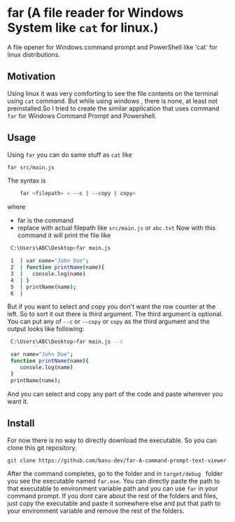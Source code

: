 # far (A file reader for Windows System like `cat` for linux.)
A file opener for Windows command prompt and PowerShell like 'cat' for linux distributions.

## Motivation
Using linux it was very comforting to see the file contents on the terminal using `cat` command.
But while using windows , there is none, at least not preinstalled.So I tried to create the similar application that uses command `far` for Windows Command Prompt and Powershell.

## Usage
Using `far` you can do same stuff as `cat` like 
```sh 
far src/main.js
```

The syntax is 
```sh
	far <filepath> < --c | --copy | copy>
```
where
- far is the command
- replace <filepath> with actual filepath like 	`src/main.js` or `abc.txt`
Now with this command it will print the file like 
```sh
 C:\Users\ABC\Desktop>far main.js

 1  | var name="John Doe";
 2  | function printName(name){
 3  |	console.log(name)
 4  | }
 5  | printName(name);
 6  |

```
But if you want to select and copy you don't want the row counter at the left. So to sort it out there is third argument.
The third argument is optional. You can put any of `--c` or `--copy` or `copy` as the third argument and the output looks like following:

```sh
 C:\Users\ABC\Desktop>far main.js --c

 var name="John Doe";
 function printName(name){
	console.log(name)
 }
 printName(name);

```
And you can select and copy any part of the code and paste wherever you want it.

## Install
For now there is no way to directly download the executable. So you can clone this git repository.
```sh
git clone https://github.com/basu-dev/far-A-command-prompt-text-viewer-like-cat-for-linux.git
```
After the command completes, go to the folder and in `target/debug ` folder you see the executable named `far.exe`.
You can directly paste the path to that executable to environment variable path and you can use `far` in your command prompt.
If you dont care about the rest of the folders and files, just copy the executable and paste it somewhere else and put that path to your environment variable and remove the rest of the folders.

